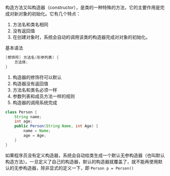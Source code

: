 构造方法又叫构造器（constructor），是类的一种特殊的方法，它的主要作用是完成对新对象的初始化。它有几个特点：

1. 方法名和类名相同
2. 没有返回值
3. 在创建对象时，系统会自动的调用该类的构造器完成对对象的初始化。



基本语法

```java
[修饰符] 方法名(形参列表) {
	方法体;
}
```

1. 构造器的修饰符可以默认
2. 构造器没有返回值
3. 方法名和类名必须一样
4. 参数列表和成员方法一样的规则
5. 构造器的调用系统完成

```java
class Person {
    String name;
    int age;
    public Person(String Name, int Age) {
        name = Name;
        age = Age;
    }
}
```

如果程序员没有定义构造器，系统会自动给类生成一个默认无参构造器（也叫默认构造方法）。一旦定义了自己的构造器，默认的构造器就覆盖了，就不能再使用默认的无参构造器，除非显式的定义一下，即 `Person p = Person()`

